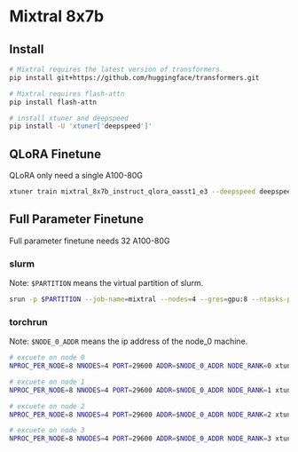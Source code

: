 # Mixtral 8x7b

## Install

```bash
# Mixtral requires the latest version of transformers.
pip install git+https://github.com/huggingface/transformers.git

# Mixtral requires flash-attn
pip install flash-attn

# install xtuner and deepspeed
pip install -U 'xtuner['deepspeed']'
```

## QLoRA Finetune

QLoRA only need a single A100-80G

```bash
xtuner train mixtral_8x7b_instruct_qlora_oasst1_e3 --deepspeed deepspeed_zero2
```

## Full Parameter Finetune

Full parameter finetune needs 32 A100-80G

### slurm

Note: `$PARTITION` means the virtual partition of slurm.

```bash
srun -p $PARTITION --job-name=mixtral --nodes=4 --gres=gpu:8 --ntasks-per-node=8 xtuner train mixtral_8x7b_instruct_full_oasst1_e3 --deepspeed deepspeed_zero3 --launcher slurm
```

### torchrun

Note: `$NODE_0_ADDR` means the ip address of the node_0 machine.

```bash
# excuete on node 0
NPROC_PER_NODE=8 NNODES=4 PORT=29600 ADDR=$NODE_0_ADDR NODE_RANK=0 xtuner train mixtral_8x7b_instruct_full_oasst1_e3 --deepspeed deepspeed_zero3

# excuete on node 1
NPROC_PER_NODE=8 NNODES=4 PORT=29600 ADDR=$NODE_0_ADDR NODE_RANK=1 xtuner train mixtral_8x7b_instruct_full_oasst1_e3 --deepspeed deepspeed_zero3

# excuete on node 2
NPROC_PER_NODE=8 NNODES=4 PORT=29600 ADDR=$NODE_0_ADDR NODE_RANK=2 xtuner train mixtral_8x7b_instruct_full_oasst1_e3 --deepspeed deepspeed_zero3

# excuete on node 3
NPROC_PER_NODE=8 NNODES=4 PORT=29600 ADDR=$NODE_0_ADDR NODE_RANK=3 xtuner train mixtral_8x7b_instruct_full_oasst1_e3 --deepspeed deepspeed_zero3
```
